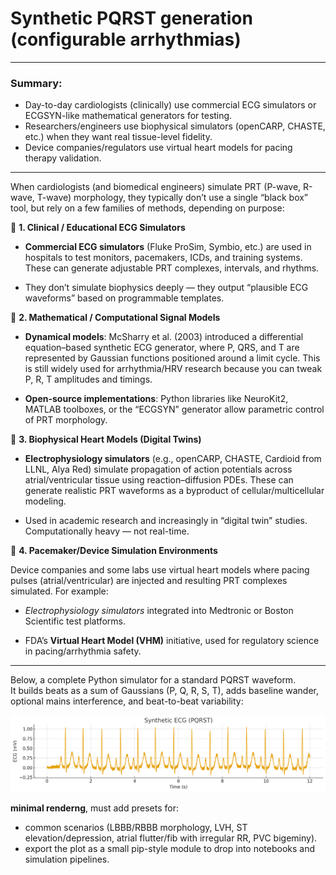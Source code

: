 # Synthetic PQRST generation (configurable arrhythmias)

__________

### Summary:
- Day-to-day cardiologists (clinically) use commercial ECG simulators or ECGSYN-like mathematical generators for testing.
- Researchers/engineers use biophysical simulators (openCARP, CHASTE, etc.) when they want real tissue-level fidelity.
- Device companies/regulators use virtual heart models for pacing therapy validation.

______________

When cardiologists (and biomedical engineers) simulate PRT (P-wave, R-wave, T-wave) morphology, they typically don’t use a single “black box” tool, but rely on a few families of methods, depending on purpose:

🔹 **1. Clinical / Educational ECG Simulators**

- **Commercial ECG simulators** (Fluke ProSim, Symbio, etc.) are used in hospitals to test monitors, pacemakers, ICDs, and training systems. These can generate adjustable PRT complexes, intervals, and rhythms.

- They don’t simulate biophysics deeply — they output “plausible ECG waveforms” based on programmable templates.

🔹 **2. Mathematical / Computational Signal Models**

- **Dynamical models**: McSharry et al. (2003) introduced a differential equation–based synthetic ECG generator, where P, QRS, and T are represented by Gaussian functions positioned around a limit cycle. This is still widely used for arrhythmia/HRV research because you can tweak P, R, T amplitudes and timings.

- **Open-source implementations**: Python libraries like NeuroKit2, MATLAB toolboxes, or the “ECGSYN” generator allow parametric control of PRT morphology.

🔹 **3. Biophysical Heart Models (Digital Twins)**

- **Electrophysiology simulators** (e.g., openCARP, CHASTE, Cardioid from LLNL, Alya Red) simulate propagation of action potentials across atrial/ventricular tissue using reaction–diffusion PDEs. These can generate realistic PRT waveforms as a byproduct of cellular/multicellular modeling.

- Used in academic research and increasingly in “digital twin” studies. Computationally heavy — not real-time.

🔹 **4. Pacemaker/Device Simulation Environments**

Device companies and some labs use virtual heart models where pacing pulses (atrial/ventricular) are injected and resulting PRT complexes simulated. For example:

- *Electrophysiology simulators* integrated into Medtronic or Boston Scientific test platforms.

- FDA’s **Virtual Heart Model (VHM)** initiative, used for regulatory science in pacing/arrhythmia safety.

____________

Below, a complete Python simulator for a standard PQRST waveform.  
It builds beats as a sum of Gaussians (P, Q, R, S, T), adds baseline wander, optional mains interference, and beat-to-beat variability: 

![alt text](https://github.com/paulohl/AI_Implantable_Devices/blob/main/img/output.png   "synthetic ECG (PQRST wave)")

 **minimal renderng**, must add presets for:   
 * common scenarios (LBBB/RBBB morphology, LVH, ST elevation/depression, atrial flutter/fib with irregular RR, PVC bigeminy).
 * export the plot as a small pip-style module to drop into notebooks and simulation pipelines.
  
